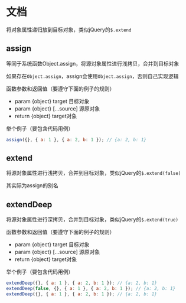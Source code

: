 # 文档

将对象属性递归放到目标对象，类似jQuery的`$.extend`

## assign

等同于系统函数Object.assign，将源对象属性进行浅拷贝，合并到目标对象

如果存在`Object.assign`，assign会使用`Object.assign`，否则自己实现逻辑

函数参数和返回值（要遵守下面的例子的规则）

- param {object} target 目标对象
- param {object} [...source] 源原对象
- return {object} target对象

举个例子（要包含代码用例）

```js
assign({}, { a: 1 }, { a: 2, b: 1 }); // {a: 2, b: 1}
```

## extend

将源对象属性进行浅拷贝，合并到目标对象，类似jQuery的`$.extend(false)`

其实际为assign的别名

## extendDeep

将源对象属性进行深拷贝，合并到目标对象，类似jQuery的`$.extend(true)`

函数参数和返回值（要遵守下面的例子的规则）

- param {object} target 目标对象
- param {object} [...source] 源原对象
- return {object} target对象

举个例子（要包含代码用例）

```js
extendDeep({}, { a: 1 }, { a: 2, b: 1 }); // {a: 2, b: 1}
extendDeep(false, {}, { a: 1 }, { a: 2, b: 1 }); // {a: 2, b: 1}
extendDeep({}, { a: 1 }, { a: 2, b: 1 }); // {a: 2, b: 1}
```
